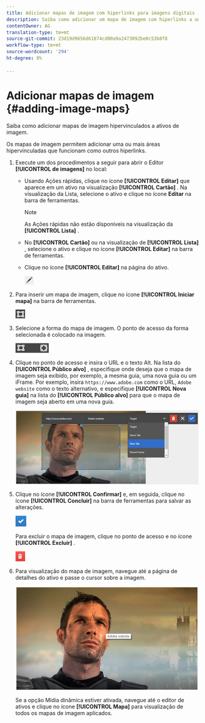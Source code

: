 ```yaml
---
title: Adicionar mapas de imagem com hiperlinks para imagens digitais
description: Saiba como adicionar um mapa de imagem com hiperlinks a uma imagem.
contentOwner: AG
translation-type: tm+mt
source-git-commit: 23d19d9656d61874cd00a9a2473092be0c53b8f8
workflow-type: tm+mt
source-wordcount: '294'
ht-degree: 0%

---
```



# Adicionar mapas de imagem {#adding-image-maps}

Saiba como adicionar mapas de imagem hipervinculados a ativos de imagem.

Os mapas de imagem permitem adicionar uma ou mais áreas hipervinculadas que funcionam como outros hiperlinks.

1. Execute um dos procedimentos a seguir para abrir o Editor **[!UICONTROL de imagens]** no local:

   * Usando Ações rápidas, clique no ícone **[!UICONTROL Editar]** que aparece em um ativo na visualização **[!UICONTROL Cartão]** . Na visualização da Lista, selecione o ativo e clique no ícone **Editar** na barra de ferramentas.

      >[!NOTE]
      >
      >As Ações rápidas não estão disponíveis na visualização da **[!UICONTROL Lista]** .

   * No **[!UICONTROL Cartão]** ou na visualização de **[!UICONTROL Lista]** , selecione o ativo e clique no ícone **[!UICONTROL Editar]** na barra de ferramentas.
   * Clique no ícone **[!UICONTROL Editar]** na página do ativo.

      ![chlimage_1-420](assets/chlimage_1-420.png)

1. Para inserir um mapa de imagem, clique no ícone **[!UICONTROL Iniciar mapa]** na barra de ferramentas.

   ![chlimage_1-421](assets/chlimage_1-421.png)

1. Selecione a forma do mapa de imagem. O ponto de acesso da forma selecionada é colocado na imagem.

   ![chlimage_1-422](assets/chlimage_1-422.png)

1. Clique no ponto de acesso e insira o URL e o texto Alt. Na lista do **[!UICONTROL Público alvo]** , especifique onde deseja que o mapa de imagem seja exibido, por exemplo, a mesma guia, uma nova guia ou um iFrame. Por exemplo, insira `https://www.adobe.com` como o URL, `Adobe website` como o texto alternativo, e especifique **[!UICONTROL Nova guia]** na lista do **[!UICONTROL Público alvo]** para que o mapa de imagem seja aberto em uma nova guia.

   ![chlimage_1-423](assets/chlimage_1-423.png)

1. Clique no ícone **[!UICONTROL Confirmar]** e, em seguida, clique no ícone **[!UICONTROL Concluir]** na barra de ferramentas para salvar as alterações.

   ![chlimage_1-424](assets/chlimage_1-424.png)

   Para excluir o mapa de imagem, clique no ponto de acesso e no ícone **[!UICONTROL Excluir]** .

   ![chlimage_1-425](assets/chlimage_1-425.png)

1. Para visualização do mapa de imagem, navegue até a página de detalhes do ativo e passe o cursor sobre a imagem.

   ![chlimage_1-426](assets/chlimage_1-426.png)

   Se a opção Mídia dinâmica estiver ativada, navegue até o editor de ativos e clique no ícone **[!UICONTROL Mapa]** para visualização de todos os mapas de imagem aplicados.
